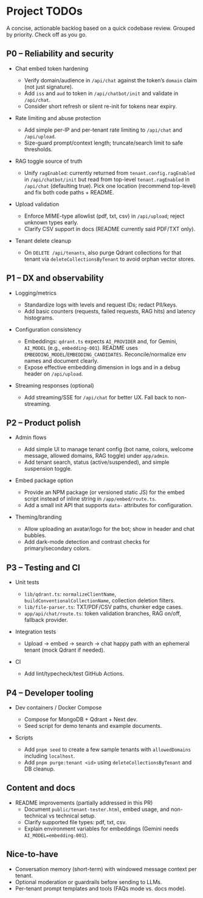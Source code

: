 # Project TODOs

A concise, actionable backlog based on a quick codebase review. Grouped by priority. Check off as you go.

## P0 – Reliability and security

- Chat embed token hardening

  - Verify domain/audience in `/api/chat` against the token’s `domain` claim (not just signature).
  - Add `iss` and `aud` to token in `/api/chatbot/init` and validate in `/api/chat`.
  - Consider short refresh or silent re-init for tokens near expiry.

- Rate limiting and abuse protection

  - Add simple per-IP and per-tenant rate limiting to `/api/chat` and `/api/upload`.
  - Size-guard prompt/context length; truncate/search limit to safe thresholds.

- RAG toggle source of truth

  - Unify `ragEnabled`: currently returned from `tenant.config.ragEnabled` in `/api/chatbot/init` but read from top-level `tenant.ragEnabled` in `/api/chat` (defaulting true). Pick one location (recommend top-level) and fix both code paths + README.

- Upload validation

  - Enforce MIME-type allowlist (pdf, txt, csv) in `/api/upload`; reject unknown types early.
  - Clarify CSV support in docs (README currently said PDF/TXT only).

- Tenant delete cleanup
  - On `DELETE /api/tenants`, also purge Qdrant collections for that tenant via `deleteCollectionsByTenant` to avoid orphan vector stores.

## P1 – DX and observability

- Logging/metrics

  - Standardize logs with levels and request IDs; redact PII/keys.
  - Add basic counters (requests, failed requests, RAG hits) and latency histograms.

- Configuration consistency

  - Embeddings: `qdrant.ts` expects `AI_PROVIDER` and, for Gemini, `AI_MODEL` (e.g., `embedding-001`). README uses `EMBEDDING_MODEL`/`EMBEDDING_CANDIDATES`. Reconcile/normalize env names and document clearly.
  - Expose effective embedding dimension in logs and in a debug header on `/api/upload`.

- Streaming responses (optional)
  - Add streaming/SSE for `/api/chat` for better UX. Fall back to non-streaming.

## P2 – Product polish

- Admin flows

  - Add simple UI to manage tenant config (bot name, colors, welcome message, allowed domains, RAG toggle) under `app/admin`.
  - Add tenant search, status (active/suspended), and simple suspension toggle.

- Embed package option

  - Provide an NPM package (or versioned static JS) for the embed script instead of inline string in `/app/embed/route.ts`.
  - Add a small init API that supports `data-` attributes for configuration.

- Theming/branding
  - Allow uploading an avatar/logo for the bot; show in header and chat bubbles.
  - Add dark-mode detection and contrast checks for primary/secondary colors.

## P3 – Testing and CI

- Unit tests

  - `lib/qdrant.ts`: `normalizeClientName`, `buildConventionalCollectionName`, collection deletion filters.
  - `lib/file-parser.ts`: TXT/PDF/CSV paths, chunker edge cases.
  - `app/api/chat/route.ts`: token validation branches, RAG on/off, fallback provider.

- Integration tests

  - Upload → embed → search → chat happy path with an ephemeral tenant (mock Qdrant if needed).

- CI
  - Add lint/typecheck/test GitHub Actions.

## P4 – Developer tooling

- Dev containers / Docker Compose

  - Compose for MongoDB + Qdrant + Next dev.
  - Seed script for demo tenants and example documents.

- Scripts
  - Add `pnpm seed` to create a few sample tenants with `allowedDomains` including `localhost`.
  - Add `pnpm purge:tenant <id>` using `deleteCollectionsByTenant` and DB cleanup.

## Content and docs

- README improvements (partially addressed in this PR)
  - Document `public/tenant-tester.html`, embed usage, and non-technical vs technical setup.
  - Clarify supported file types: pdf, txt, csv.
  - Explain environment variables for embeddings (Gemini needs `AI_MODEL=embedding-001`).

## Nice-to-have

- Conversation memory (short-term) with windowed message context per tenant.
- Optional moderation or guardrails before sending to LLMs.
- Per-tenant prompt templates and tools (FAQs mode vs. docs mode).
